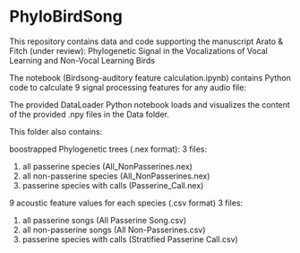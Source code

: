# PhyloBirdSong

This repository contains data and code supporting the manuscript Arato & Fitch (under review): Phylogenetic Signal in the Vocalizations of 
Vocal Learning and Non-Vocal Learning Birds


The notebook (Birdsong-auditory feature calculation.ipynb) contains Python code to calculate  9 signal processing features for any audio file:

The provided DataLoader Python notebook loads and visualizes the content of the provided .npy files in the Data folder.

This folder also contains:

boostrapped Phylogenetic trees (.nex format): 
3 files: 
1. all passerine species (All_NonPasserines.nex)
2. all non-passerine species (All_NonPasserines.nex)
3. passerine species with calls (Passerine_Call.nex)

9 acoustic feature values for each species  (.csv format)
3 files:
1. all passerine songs  (All Passerine Song.csv) 
2. all non-passerine songs (All Non-Passerines.csv)  
3. passerine species with calls (Stratified Passerine Call.csv)

